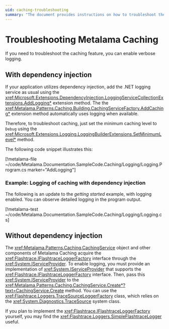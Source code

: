 ```yaml
---
uid: caching-troubleshooting
summary: "The document provides instructions on how to troubleshoot the caching feature in Metalama using verbose logging, both with and without dependency injection."
---
```

# Troubleshooting Metalama Caching

If you need to troubleshoot the caching feature, you can enable verbose logging.

## With dependency injection

If your application utilizes dependency injection, add the .NET logging service as usual using the <xref:Microsoft.Extensions.DependencyInjection.LoggingServiceCollectionExtensions.AddLogging*> extension method. The the <xref:Metalama.Patterns.Caching.Building.CachingServiceFactory.AddCaching*> extension method automatically uses logging when available.

 Therefore, to troubleshoot caching, just set the minimum caching level to `Debug` using the <xref:Microsoft.Extensions.Logging.LoggingBuilderExtensions.SetMinimumLevel*> method.

The following code snippet illustrates this:

[!metalama-file ~/code/Metalama.Documentation.SampleCode.Caching/Logging/Logging.Program.cs marker="AddLogging"]

### Example: Logging of caching with dependency injection

The following is an update to the _getting started_ example, with logging enabled. You can observe detailed logging in the program output.

[!metalama-test ~/code/Metalama.Documentation.SampleCode.Caching/Logging/Logging.cs]

## Without dependency injection

The <xref:Metalama.Patterns.Caching.CachingService> object and other components of Metalama Caching acquire the <xref:Flashtrace.IFlashtraceLoggerFactory> interface through the <xref:System.IServiceProvider>. To enable logging, you must provide an implementation of <xref:System.IServiceProvider> that supports the <xref:Flashtrace.IFlashtraceLoggerFactory> interface. Then, pass this <xref:System.IServiceProvider> to the <xref:Metalama.Patterns.Caching.CachingService.Create*?text=CachingService.Create> method. You can use the <xref:Flashtrace.Loggers.TraceSourceLoggerFactory> class, which relies on the <xref:System.Diagnostics.TraceSource> system class.

If you plan to implement the <xref:Flashtrace.IFlashtraceLoggerFactory> yourself, you may find the <xref:Flashtrace.Loggers.SimpleFlashtraceLogger> useful.

